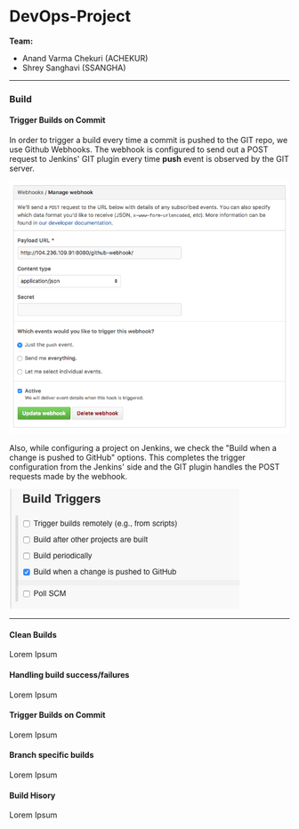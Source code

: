 # DevOps-Project

**Team:**

* Anand Varma Chekuri (ACHEKUR)
* Shrey Sanghavi (SSANGHA)

-------

### Build

#### Trigger Builds on Commit

In order to trigger a build every time a commit is pushed to the GIT repo, we use Github Webhooks. The webhook is configured to send out a POST request to Jenkins' GIT plugin every time **push** event is observed by the GIT server.

![Github WebHook configuration](images/github-webhook.png)

Also, while configuring a project on Jenkins, we check the "Build when a change is pushed to GitHub" options. This completes the trigger configuration from the Jenkins' side and the GIT plugin handles the POST requests made by the webhook.

![Github WebHook configuration](images/jenkins-trigger.png)

---

#### Clean Builds

Lorem Ipsum

#### Handling build success/failures

Lorem Ipsum


#### Trigger Builds on Commit

Lorem Ipsum


#### Branch specific builds

Lorem Ipsum


#### Build Hisory

Lorem Ipsum